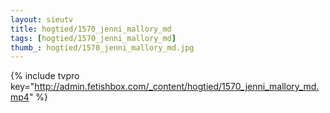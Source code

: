 ```yaml
--- 
layout: sieutv
title: hogtied/1570_jenni_mallory_md
tags: [hogtied/1570_jenni_mallory_md]
thumb_: hogtied/1570_jenni_mallory_md.jpg
---
```

{% include tvpro key="http://admin.fetishbox.com/_content/hogtied/1570_jenni_mallory_md.mp4" %} 
